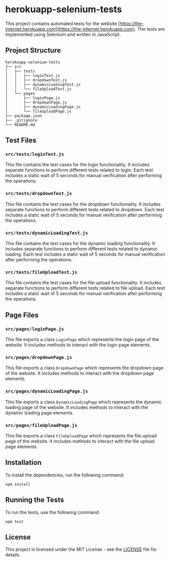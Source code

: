 # herokuapp-selenium-tests

This project contains automated tests for the website [https://the-internet.herokuapp.com](https://the-internet.herokuapp.com). The tests are implemented using Selenium and written in JavaScript.

## Project Structure

```
herokuapp-selenium-tests
├── src
│   ├── tests
│   │   ├── loginTest.js
│   │   ├── dropdownTest.js
│   │   ├── dynamicLoadingTest.js
│   │   └── fileUploadTest.js
│   └── pages
│       ├── loginPage.js
│       ├── dropdownPage.js
│       ├── dynamicLoadingPage.js
│       └── fileUploadPage.js
├── package.json
├── .gitignore
└── README.md
```

## Test Files

### `src/tests/loginTest.js`

This file contains the test cases for the login functionality. It includes separate functions to perform different tests related to login. Each test includes a static wait of 5 seconds for manual verification after performing the operations.

### `src/tests/dropdownTest.js`

This file contains the test cases for the dropdown functionality. It includes separate functions to perform different tests related to dropdown. Each test includes a static wait of 5 seconds for manual verification after performing the operations.

### `src/tests/dynamicLoadingTest.js`

This file contains the test cases for the dynamic loading functionality. It includes separate functions to perform different tests related to dynamic loading. Each test includes a static wait of 5 seconds for manual verification after performing the operations.

### `src/tests/fileUploadTest.js`

This file contains the test cases for the file upload functionality. It includes separate functions to perform different tests related to file upload. Each test includes a static wait of 5 seconds for manual verification after performing the operations.

## Page Files

### `src/pages/loginPage.js`

This file exports a class `LoginPage` which represents the login page of the website. It includes methods to interact with the login page elements.

### `src/pages/dropdownPage.js`

This file exports a class `DropdownPage` which represents the dropdown page of the website. It includes methods to interact with the dropdown page elements.

### `src/pages/dynamicLoadingPage.js`

This file exports a class `DynamicLoadingPage` which represents the dynamic loading page of the website. It includes methods to interact with the dynamic loading page elements.

### `src/pages/fileUploadPage.js`

This file exports a class `FileUploadPage` which represents the file upload page of the website. It includes methods to interact with the file upload page elements.

## Installation

To install the dependencies, run the following command:

```
npm install
```

## Running the Tests

To run the tests, use the following command:

```
npm test
```

## License

This project is licensed under the MIT License - see the [LICENSE](LICENSE) file for details.
